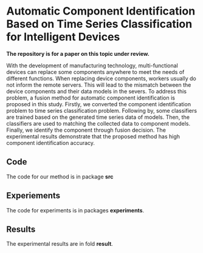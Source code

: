 # Automatic Component Identification Based on Time Series Classification for Intelligent Devices

**The repository is for a paper on this topic under review.**

With the development of manufacturing technology, multi-functional devices can replace some components anywhere to meet the needs of different functions. When replacing device components, workers usually do not inform the remote servers. This will lead to the mismatch between the device components and their data models in the severs. To address this problem, a fusion method for automatic component identification is proposed in this study. Firstly, we converted the component identification problem to time series classification problem. Following by, some classifiers are trained based on the generated time series data of models. Then, the classifiers are used to matching the collected data to component models. Finally, we identify the component through fusion decision. The experimental results demonstrate that the proposed method has high component identification accuracy.

## Code
The code for our method is in package **src**
## Experiements
The code for experiments is in packages **experiments**.
## Results
The experimental results are in fold **result**.

